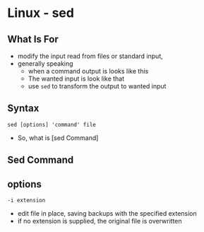 # Linux - sed

## What Is For

-  modify the input read from files or standard input,
- generally speaking
  - when a command output is looks like this
  - The wanted input is look like that
  - use `sed` to transform the output to wanted input

## Syntax

`sed [options] 'command' file`

- So, what is [sed Command]

## Sed Command

## options

`-i extension`

- edit file in place, saving backups with the specified extension
- if no extension is supplied, the original file is overwritten

